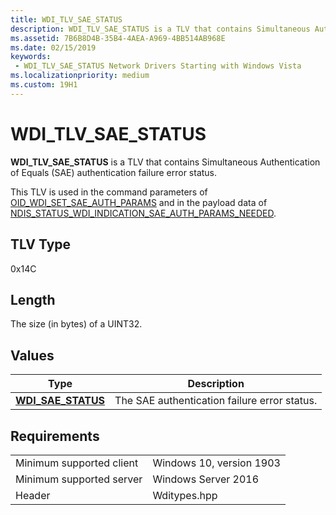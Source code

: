```yaml
---
title: WDI_TLV_SAE_STATUS
description: WDI_TLV_SAE_STATUS is a TLV that contains Simultaneous Authentication of Equals (SAE) authentication failure error status.
ms.assetid: 7B6B8D4B-35B4-4AEA-A969-4BB514AB968E
ms.date: 02/15/2019
keywords:
 - WDI_TLV_SAE_STATUS Network Drivers Starting with Windows Vista
ms.localizationpriority: medium
ms.custom: 19H1
---
```


# WDI_TLV_SAE_STATUS

**WDI_TLV_SAE_STATUS** is a TLV that contains Simultaneous Authentication of Equals (SAE) authentication failure error status.

This TLV is used in the command parameters of [OID_WDI_SET_SAE_AUTH_PARAMS](oid-wdi-set-sae-auth-params.md) and in the payload data of [NDIS_STATUS_WDI_INDICATION_SAE_AUTH_PARAMS_NEEDED](ndis-status-wdi-indication-sae-auth-params-needed.md).

## TLV Type

0x14C

## Length

The size (in bytes) of a UINT32.

## Values

| Type | Description |
| --- | --- |
| [**WDI_SAE_STATUS**](https://docs.microsoft.com/windows-hardware/drivers/ddi/content/wditypes/ne-wditypes-_wdi_sae_status) | The SAE authentication failure error status. |

## Requirements

|   |   |
| --- | --- |
| Minimum supported client | Windows 10, version 1903 |
| Minimum supported server | Windows Server 2016 |
| Header | Wditypes.hpp |
